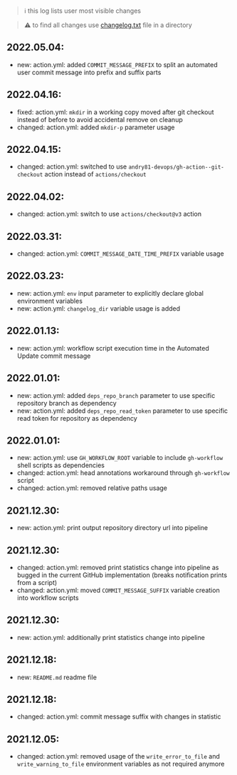 > :information_source: this log lists user most visible changes

> :warning: to find all changes use [changelog.txt](https://github.com/andry81-devops/gh-action--accum-board-stats/blob/master/changelog.txt) file in a directory

## 2022.05.04:
* new: action.yml: added `COMMIT_MESSAGE_PREFIX` to split an automated user commit message into prefix and suffix parts

## 2022.04.16:
* fixed: action.yml: `mkdir` in a working copy moved after git checkout instead of before to avoid accidental remove on cleanup
* changed: action.yml: added `mkdir-p` parameter usage

## 2022.04.15:
* changed: action.yml: switched to use `andry81-devops/gh-action--git-checkout` action instead of `actions/checkout`

## 2022.04.02:
* changed: action.yml: switch to use `actions/checkout@v3` action

## 2022.03.31:
* changed: action.yml: `COMMIT_MESSAGE_DATE_TIME_PREFIX` variable usage

## 2022.03.23:
* new: action.yml: `env` input parameter to explicitly declare global environment variables
* new: action.yml: `changelog_dir` variable usage is added

## 2022.01.13:
* new: action.yml: workflow script execution time in the Automated Update commit message

## 2022.01.01:
* new: action.yml: added `deps_repo_branch` parameter to use specific repository branch as dependency
* new: action.yml: added `deps_repo_read_token` parameter to use specific read token for repository as dependency

## 2022.01.01:
* new: action.yml: use `GH_WORKFLOW_ROOT` variable to include `gh-workflow` shell scripts as dependencies
* changed: action.yml: head annotations workaround through `gh-workflow` script
* changed: action.yml: removed relative paths usage

## 2021.12.30:
* new: action.yml: print output repository directory url into pipeline

## 2021.12.30:
* changed: action.yml: removed print statistics change into pipeline as bugged in the current GitHub implementation (breaks notification prints from a script)
* changed: action.yml: moved `COMMIT_MESSAGE_SUFFIX` variable creation into workflow scripts

## 2021.12.30:
* new: action.yml: additionally print statistics change into pipeline

## 2021.12.18:
* new: `README.md` readme file

## 2021.12.18:
* changed: action.yml: commit message suffix with changes in statistic

## 2021.12.05:
* changed: action.yml: removed usage of the `write_error_to_file` and `write_warning_to_file` environment variables as not required anymore
